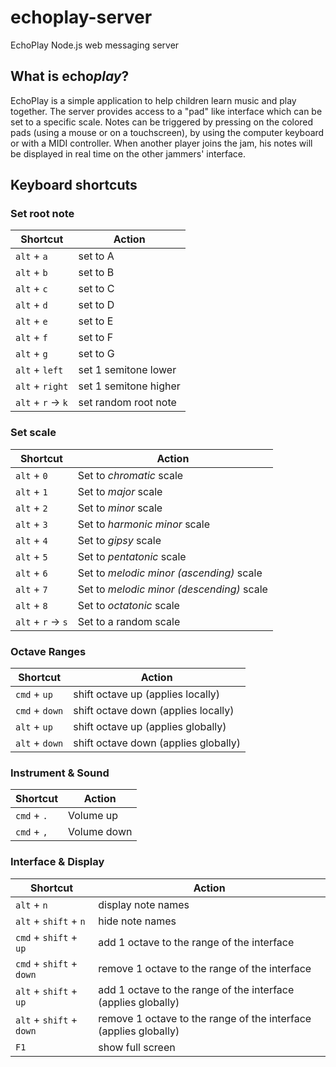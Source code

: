 # echoplay-server
EchoPlay Node.js web messaging server

## What is echo*play*?
EchoPlay is a simple application to help children learn music and play together. 
The server provides access to a "pad" like interface which can be set to a specific scale.
Notes can be triggered by pressing on the colored pads (using a mouse or on a touchscreen), by using the computer keyboard or with a MIDI controller.
When another player joins the jam, his notes will be displayed in real time on the other jammers' interface.

## Keyboard shortcuts

### Set root note
| Shortcut | Action |
| -------- | ------ |
| `alt` + `a`  | set to A | 
| `alt` + `b`  | set to B | 
| `alt` + `c`  | set to C | 
| `alt` + `d`  | set to D | 
| `alt` + `e`  | set to E | 
| `alt` + `f`  | set to F | 
| `alt` + `g`  | set to G | 
| `alt` + `left` | set 1 semitone lower |
| `alt` + `right` | set 1 semitone higher |
| `alt` + `r` -> `k` | set random root note |

### Set scale
| Shortcut | Action |
| -------- | ------ |
| `alt` + `0` | Set to *chromatic* scale |
| `alt` + `1` | Set to *major* scale |
| `alt` + `2` | Set to *minor* scale |
| `alt` + `3` | Set to *harmonic minor* scale |
| `alt` + `4` | Set to *gipsy* scale |
| `alt` + `5` | Set to *pentatonic* scale |
| `alt` + `6` | Set to *melodic minor (ascending)* scale |
| `alt` + `7` | Set to *melodic minor (descending)* scale |
| `alt` + `8` | Set to *octatonic* scale |
| `alt` + `r` -> `s` | Set to a random scale |

### Octave Ranges
| Shortcut | Action |
| -------- | ------ |
| `cmd` + `up` | shift octave up (applies locally) |
| `cmd` + `down` | shift octave down (applies locally) |
| `alt` + `up` | shift octave up (applies globally) |
| `alt` + `down` | shift octave down (applies globally) |

### Instrument & Sound
| Shortcut | Action |
| -------- | ------ |
| `cmd` + `.` | Volume up |
| `cmd` + `,` | Volume down |

### Interface & Display
| Shortcut | Action |
| -------- | ------ |
| `alt` + `n` | display note names |
| `alt` + `shift` + `n` | hide note names |
| `cmd` + `shift` + `up` | add 1 octave to the range of the interface |
| `cmd` + `shift` + `down` | remove 1 octave to the range of the interface |
| `alt` + `shift` + `up` | add 1 octave to the range of the interface (applies globally) |
| `alt` + `shift` + `down` | remove 1 octave to the range of the interface (applies globally) |
| `F1` | show full screen |
